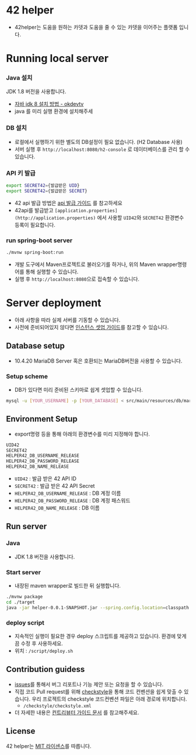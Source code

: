 # 42 helper

- 42helper는 도움을 원하는 카뎃과 도움을 줄 수 있는 카뎃을 이어주는 플랫폼 입니다.

# Running local server

### Java 설치

JDK 1.8 버전을 사용합니다.
 - [자바 jdk 8 설치 방법 - okdevtv](https://okdevtv.com/mib/java)
 - java 를 미리 실행 환경에 설치해주세

### DB 설치
- 로컬에서 실행하기 위한 별도의 DB설정이 필요 없습니다. (H2 Database 사용)
- 서버 실행 후 `http://localhost:8080/h2-console` 로 데이터베이스를 관리 할 수 있습니다.

### API 키 발급
```bash
export SECRET42={발급받은 UID}
export SECRET42={발급받은 SECRET}
```
- 42 api 발급 방법은 [api 발급 가이드](https://www.notion.so/epicarts2/42-API-f817378828524392be3fc4432c780bc3) 를 참고하세요
- 42api를 발급받고 `[application.properties](http://application.properties)` 에서 사용할 `UID42`와 `SECRET42`
  환경변수 등록이 필요합니다. 

### run spring-boot server
```bash
./mvnw spring-boot:run
```

- 개발 도구에서 Maven프로젝트로 불러오기를 하거나, 위의 Maven wrapper명령어를 통해 실행할 수 있습니다.
- 실행 후 `http://localhost:8080`으로 접속할 수 있습니다.

# Server deployment

- 아래 사항을 따라 실제 서버를 기동할 수 있습니다.
- 사전에 준비되어있지
  않다면 [인스턴스 셋업 가이드](https://github.com/innovationacademy-kr/swlabs-helper/wiki/%EC%9D%B8%EC%8A%A4%ED%84%B4%EC%8A%A4-%EC%85%8B%EC%97%85-%EB%B0%A9%EB%B2%95)를
  참고할 수 있습니다.

## Database setup

- 10.4.20 MariaDB Server 혹은 호환되는 MariaDB버전을 사용할 수 있습니다.

### Setup scheme

- DB가 있다면 미리 준비된 스키마로 쉽게 셋업할 수 있습니다.

```bash
mysql -u [YOUR_USERNAME] -p [YOUR_DATABASE] < src/main/resources/db/mariadb/schema.sql
```

## Environment Setup

- export명령 등을 통해 아래의 환경변수를 미리 지정해야 합니다.

```bash
UID42
SECRET42
HELPER42_DB_USERNAME_RELEASE
HELPER42_DB_PASSWORD_RELEASE
HELPER42_DB_NAME_RELEASE
```

- `UID42` : 발급 받은 42 API ID
- `SECRET42` : 발급 받은 42 API Secret
- `HELPER42_DB_USERNAME_RELEASE` : DB 계정 이름
- `HELPER42_DB_PASSWORD_RELEASE` : DB 계정 패스워드
- `HELPER42_DB_NAME_RELEASE` : DB 이름

## Run server

### Java

- JDK 1.8 버전을 사용합니다.

### Start server

- 내장된 maven wrapper로 빌드한 뒤 실행합니다.

```bash
./mvnw package
cd ./target
java -jar helper-0.0.1-SNAPSHOT.jar --spring.config.location=classpath:/application.properties --spring.profiles.active=release
```

### deploy script

- 지속적인 실행이 필요한 경우 deploy 스크립트를 제공하고 있습니다. 환경에 맞게끔 수정 후 사용하세요.
- 위치 : `/script/deploy.sh`

## Contribution guidess

- [issues](https://github.com/innovationacademy-kr/swlabs-helper/issues)를 통해서 버그 리포트나 기능 제안 또는 요청을 할
  수 있습니다.
- 직접 코드 Pull request를 위해 [checkstyle](https://checkstyle.sourceforge.io/)을 통해 코드 컨벤션을 쉽게 맞출 수 있습니다.
  우리 프로젝트의 checkstyle 코드컨벤션 파일은 아래 경로에 위치합니다.
    - `/checkstyle/checkstyle.xml`
- 더 자세한 내용은 [컨트리뷰터 가이드 문서](https://www.notion.so/epicarts2/Contribution-guide-0d31b324e31c49fdb14eea75b058665a)
를 참고해주세요.

## License

42 helper는 [MIT 라이센스](https://github.com/innovationacademy-kr/swlabs-helper/blob/main/LICENSE)를
따릅니다.